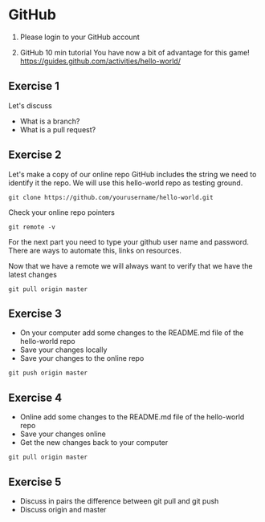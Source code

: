 # GitHub

1. Please login to your GitHub account

2. GitHub 10 min tutorial
You have now a bit of advantage for this game!
https://guides.github.com/activities/hello-world/

## Exercise 1

Let's discuss

- What is a branch?
- What is a pull request?

## Exercise 2

Let's make a copy of our online repo
GitHub includes the string we need to identify it the repo. We will use this hello-world repo as testing ground.

```{unix}
git clone https://github.com/yourusername/hello-world.git
```

Check your online repo pointers
```{unix}
git remote -v
```

For the next part you need to type your github user name and password. There are ways to automate this, links on resources.

Now that we have a remote we will always want to verify that we have the latest changes
```{unix}
git pull origin master
```
## Exercise 3
- On your computer add some changes to the README.md file of the hello-world repo
- Save your changes locally
- Save your changes to the online repo
```{unix}
git push origin master
```

## Exercise 4
- Online add some changes to the README.md file of the hello-world repo
- Save your changes online
- Get the new changes back to your computer
```{unix}
git pull origin master
```

## Exercise 5

- Discuss in pairs the difference between git pull and git push
- Discuss origin and master
